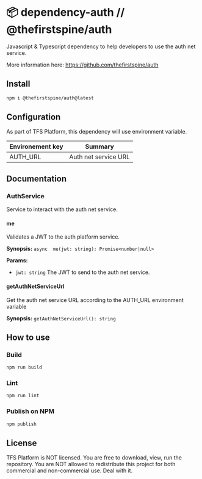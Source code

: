 
# 📦 dependency-auth // @thefirstspine/auth

Javascript & Typescript dependency to help developers to use the auth net service.

More information here: <https://github.com/thefirstspine/auth>

## Install

```bash
npm i @thefirstspine/auth@latest
```

## Configuration

As part of TFS Platform, this dependency will use environment variable.

| Environement key | Summary |
|-|-|
| AUTH_URL | Auth net service URL |

## Documentation

### AuthService

Service to interact with the auth net service.

#### me

Validates a JWT to the auth platform service.

**Synopsis:** `async  me(jwt: string): Promise<number|null>`

**Params:**

- `jwt: string` The JWT to send to the auth net service.

#### getAuthNetServiceUrl

Get the auth net service URL according to the AUTH_URL environment variable

**Synopsis:** `getAuthNetServiceUrl(): string`

## How to use

### Build

```bash
npm run build
```

### Lint

```bash
npm run lint
```

### Publish on NPM

```bash
npm publish
```

## License

TFS Platform is NOT licensed. You are free to download, view, run the repository. You are NOT allowed to redistribute this project for both commercial and non-commercial use. Deal with it.
